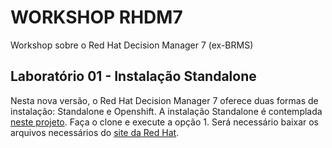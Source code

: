 
# WORKSHOP RHDM7
Workshop sobre o Red Hat Decision Manager 7 (ex-BRMS)

## Laboratório 01 - Instalação Standalone
Nesta nova versão, o Red Hat Decision Manager 7 oferece duas formas de instalação: Standalone e Openshift.
A instalação Standalone é contemplada [neste projeto](https://github.com/jbossdemocentral/rhdm7-install-demo). Faça o clone e execute a opção 1. Será necessário baixar os arquivos necessários do [site da Red Hat](https://access.redhat.com).

